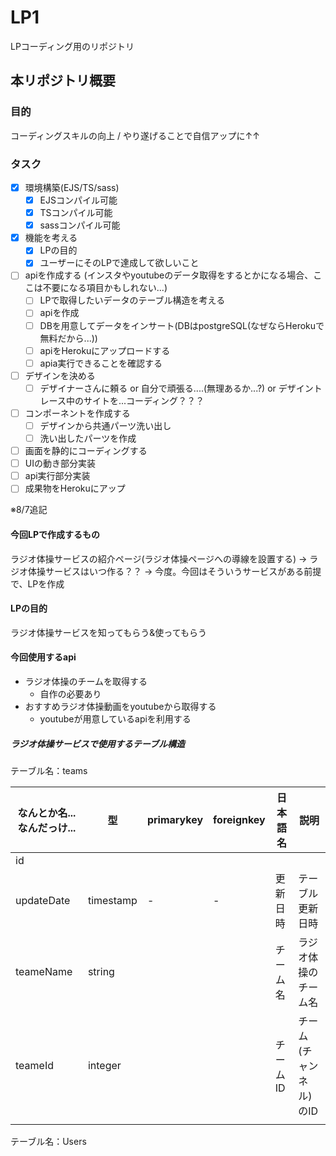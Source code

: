 # LP1
LPコーディング用のリポジトリ

## 本リポジトリ概要
### 目的
コーディングスキルの向上 / やり遂げることで自信アップに↑↑

### タスク 
- [x] 環境構築(EJS/TS/sass)
  - [x] EJSコンパイル可能
  - [x] TSコンパイル可能
  - [x] sassコンパイル可能
- [x] 機能を考える
  - [x] LPの目的
  - [x] ユーザーにそのLPで達成して欲しいこと
- [ ] apiを作成する (インスタやyoutubeのデータ取得をするとかになる場合、ここは不要になる項目かもしれない...)
  - [ ] LPで取得したいデータのテーブル構造を考える
  - [ ] apiを作成
  - [ ] DBを用意してデータをインサート(DBはpostgreSQL(なぜならHerokuで無料だから...))
  - [ ] apiをHerokuにアップロードする
  - [ ] apia実行できることを確認する
- [ ] デザインを決める
  - [ ] デザイナーさんに頼る or 自分で頑張る....(無理あるか...?) or デザイントレース中のサイトを...コーディング？？？
- [ ] コンポーネントを作成する
  - [ ] デザインから共通パーツ洗い出し
  - [ ] 洗い出したパーツを作成
- [ ] 画面を静的にコーディングする
- [ ] UIの動き部分実装
- [ ] api実行部分実装
- [ ] 成果物をHerokuにアップ

※8/7追記
#### 今回LPで作成するもの
ラジオ体操サービスの紹介ページ(ラジオ体操ページへの導線を設置する)
  → ラジオ体操サービスはいつ作る？？
    → 今度。今回はそういうサービスがある前提で、LPを作成

#### LPの目的
ラジオ体操サービスを知ってもらう&使ってもらう

#### 今回使用するapi
- ラジオ体操のチームを取得する
  - 自作の必要あり
- おすすめラジオ体操動画をyoutubeから取得する
  - youtubeが用意しているapiを利用する

##### ラジオ体操サービスで使用するテーブル構造

テーブル名：teams

| なんとか名...なんだっけ... | 型 | primarykey | foreignkey | 日本語名 | 説明 |
| -- | -- | -- | -- | -- | -- |
| id |  |  |  |  |  |
| updateDate | timestamp | - | - | 更新日時 | テーブル更新日時 |
| teameName | string |  |  | チーム名 | ラジオ体操のチーム名 |
| teameId | integer |  |  | チームID | チーム(チャンネル)のID |
|  |  |  |  |  |  |

テーブル名：Users
